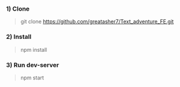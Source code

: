 ### 1) Clone

> git clone https://github.com/greatasher7/Text_adventure_FE.git

### 2) Install

> npm install

### 3) Run dev-server

> npm start
